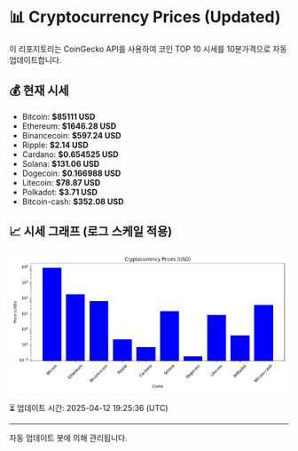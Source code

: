 
# 📊 Cryptocurrency Prices (Updated)

이 리포지토리는 CoinGecko API를 사용하여 코인 TOP 10 시세를 10분가격으로 자동 업데이트합니다.

## 💰 현재 시세
- Bitcoin: **$85111 USD**
- Ethereum: **$1646.28 USD**
- Binancecoin: **$597.24 USD**
- Ripple: **$2.14 USD**
- Cardano: **$0.654525 USD**
- Solana: **$131.06 USD**
- Dogecoin: **$0.166988 USD**
- Litecoin: **$78.87 USD**
- Polkadot: **$3.71 USD**
- Bitcoin-cash: **$352.08 USD**

## 📈 시세 그래프 (로그 스케일 적용)
![Crypto Prices](crypto_prices.png)

⏳ 업데이트 시간: 2025-04-12 19:25:36 (UTC)

---
자동 업데이트 봇에 의해 관리됩니다.
